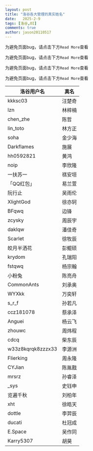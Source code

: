```yaml
---
layout: post
title: "洛谷各大管理的真实姓名"
date:   2025-2-9
tags: [洛谷,OI]
comments: true
author: jason20110517
---
```


为避免页面bug，请点击下方`Read More`查看

为避免页面bug，请点击下方`Read More`查看

为避免页面bug，请点击下方`Read More`查看

为避免页面bug，请点击下方`Read More`查看

| 洛谷用户名        | 真名   |
| ----------------- | ------ |
| kkksc03           | 汪楚奇 |
| lzn               | 林梓楠 |
| chen_zhe          | 陈哲   |
| lin_toto          | 林方正 |
| soha              | 金少海 |
| Darkflames        | 施展   |
| hh0592821         | 黄鸿   |
| noip              | 李欣隆 |
| 一扶苏一          | 禚安垣 |
| 「QQ红包」        | 易兰萱 |
| 阮行止            | 吴雨伦 |
| XlightGod         | 徐亦轲 |
| BFqwq             | 边锋   |
| zcysky            | 周辰宇 |
| daklqw            | 潘佳奇 |
| Scarlet           | 徐牧辰 |
| 皎月半洒花        | 彭鲲硕 |
| krydom            | 孔瑞阳 |
| fstqwq            | 杨宗翰 |
| 小粉兔            | 陈亮舟 |
| CommonAnts        | 刘承奥 |
| WYXkk             | 万奕轩 |
| s_r_f             | 孙若凡 |
| ccz181078         | 蔡承泽 |
| Anguei            | 杨云飞 |
| zhouwc            | 周炜程 |
| cdcq              | 柴东辰 |
| w33z8kqrqk8zzzx33 | 李源洲 |
| Flierking         | 周永隆 |
| CYJian            | 陈胤戬 |
| mrsrz             | 孙睿泽 |
| _sys              | 史钰申 |
| 览遍千秋          | 刘柏年 |
| xht               | 徐皓天 |
| dottle            | 李羿辰 |
| ducati            | 杜冠成 |
| E.Space           | 吴作同 |
| Karry5307        | 胡昊 |
